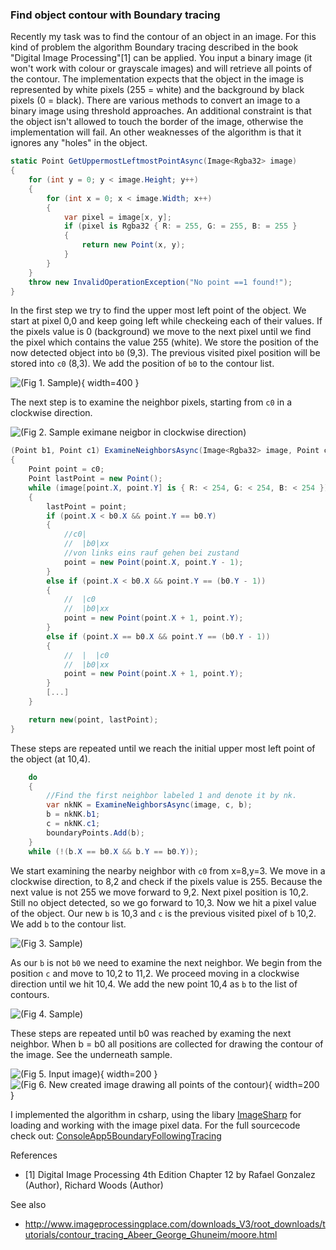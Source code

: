 ### Find object contour with Boundary tracing

Recently my task was to find the contour of an object in an image. For this kind of problem the algorithm Boundary tracing described in the book "Digital Image Processing"[1] can be applied. You input a binary image (it won't work with colour or grayscale images) and will retrieve all points of the contour. The implementation expects that the object in the image is represented by white pixels (255 = white) and the background by black pixels (0 = black). There are various methods to convert an image to a binary image using threshold approaches. An additional constraint is that the object isn't allowed to touch the border of the image, otherwise the implementation will fail. An other weaknesses of the algorithm is that it ignores any "holes" in the object.  

```csharp
static Point GetUppermostLeftmostPointAsync(Image<Rgba32> image)
{
    for (int y = 0; y < image.Height; y++)
    {
        for (int x = 0; x < image.Width; x++)
        {
            var pixel = image[x, y];
            if (pixel is Rgba32 { R: = 255, G: = 255, B: = 255 }
            {
                return new Point(x, y);
            }
        }
    }
    throw new InvalidOperationException("No point ==1 found!");
}
```

In the first step we try to find the upper most left point of the object. We start at pixel 0,0 and keep going left while checkeing each of their values. If the pixels value is 0 (background) we move to the next pixel until we find the pixel which contains the value 255 (white). We store the position of the now detected object into `b0` (9,3). The previous visited pixel position will be stored into `c0` (8,3). We add the position of `b0` to the contour list.

![(Fig 1. Sample)](assets/img/blog/boundary_mostleftupperobject.png){ width=400 }

The next step is to examine the neighbor pixels, starting from `c0` in a clockwise direction. 

![(Fig 2. Sample eximane neigbor in clockwise direction)](assets/img/blog/boundary_examine.png)

```csharp
(Point b1, Point c1) ExamineNeighborsAsync(Image<Rgba32> image, Point c0, Point b0)
{
    Point point = c0;
    Point lastPoint = new Point();
    while (image[point.X, point.Y] is { R: < 254, G: < 254, B: < 254 })
    {
        lastPoint = point;
        if (point.X < b0.X && point.Y == b0.Y)
        {
            //c0|
            //  |b0|xx
            //von links eins rauf gehen bei zustand 
            point = new Point(point.X, point.Y - 1);
        }
        else if (point.X < b0.X && point.Y == (b0.Y - 1))
        {
            //  |c0 
            //  |b0|xx
            point = new Point(point.X + 1, point.Y);
        }
        else if (point.X == b0.X && point.Y == (b0.Y - 1))
        {
            //  |  |c0
            //  |b0|xx
            point = new Point(point.X + 1, point.Y);
        }
        [...]
    }

    return new(point, lastPoint);
}
```

These steps are repeated until we reach the initial upper most left point of the object (at 10,4).

```csharp
    do
    {
        //Find the first neighbor labeled 1 and denote it by nk.
        var nkNK = ExamineNeighborsAsync(image, c, b);
        b = nkNK.b1;
        c = nkNK.c1;
        boundaryPoints.Add(b);
    }
    while (!(b.X == b0.X && b.Y == b0.Y));
```

We start examining the nearby neighbor with `c0` from x=8,y=3. We move in a clockwise direction, to 8,2 and check if the pixels value is 255. Because the next value is not 255 we move forward to 9,2. Next pixel position is 10,2. Still no object detected, so we go forward to 10,3. Now we hit a pixel value of the object. Our new `b` is 10,3 and `c` is the previous visited pixel of `b` 10,2. We add `b` to the contour list.

![(Fig 3. Sample)](assets/img/blog/boundary_examine_n1.png)

As our `b` is not `b0` we need to examine the next neighbor. We begin from the position `c` and move to 10,2 to 11,2. We proceed moving in a clockwise direction until we hit 10,4. We add the new point 10,4 as `b` to the list of contours.

![(Fig 4. Sample)](assets/img/blog/boundary_examine_n2.png)

These steps are repeated until b0 was reached by examing the next neighbor. When b = b0 all positions are collected for drawing the contour of the image. See the underneath sample.

![(Fig 5. Input image)](assets/img/blog/boundary_sample_bw.png){ width=200 }
![(Fig 6. New created image drawing all points of the contour)](assets/img/blog/boundary_sample_bw_contour_output.png){ width=200 }

I implemented the algorithm in csharp, using the libary [ImageSharp](https://github.com/SixLabors/ImageSharp) for loading and working with the image pixel data. For the full sourcecode check out: [ConsoleApp5BoundaryFollowingTracing
](https://github.com/mfe-/ConsoleApp5BoundaryFollowingTracing/blob/02b3cf2887d0bfcacc50982e82dcfaa06910d03c/Program.cs)



References

- [1] Digital Image Processing 4th Edition Chapter 12 by Rafael Gonzalez (Author), Richard Woods (Author) 

See also

- http://www.imageprocessingplace.com/downloads_V3/root_downloads/tutorials/contour_tracing_Abeer_George_Ghuneim/moore.html